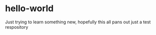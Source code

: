 # hello-world
Just trying to learn something new, hopefully this all pans out
just a test respository

